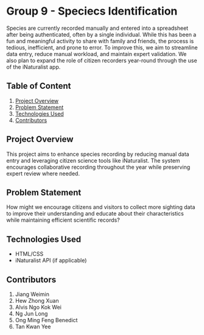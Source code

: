 # Group 9 - Speciecs Identification 

Species are currently recorded manually and entered into a spreadsheet after being authenticated, often by a single individual. While this has been a fun and meaningful activity to share with family and friends, the process is tedious, inefficient, and prone to error. To improve this, we aim to streamline data entry, reduce manual workload, and maintain expert validation. We also plan to expand the role of citizen recorders year-round through the use of the iNaturalist app.

## Table of Content
1. [Project Overview](#project-overview)
2. [Problem Statement](#problem-statement)
3. [Technologies Used](#technologies-used)
4. [Contributors](#contributors)

## Project Overview
This project aims to enhance species recording by reducing manual data entry and leveraging citizen science tools like iNaturalist. The system encourages collaborative recording throughout the year while preserving expert review where needed.


## Problem Statement
How might we encourage citizens and visitors to collect more sighting data to improve their understanding and educate about their characteristics while maintaining efficient scientific records?

## Technologies Used
- HTML/CSS
- iNaturalist API (if applicable)

## Contributors
1. Jiang Weimin
2. Hew Zhong Xuan
3. Alvis Ngo Kok Wei
4. Ng Jun Long
5. Ong Ming Feng Benedict
6. Tan Kwan Yee
